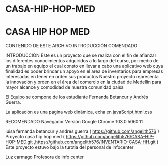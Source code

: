 # CASA-HIP-HOP-MED
# CASA HIP HOP MED

CONTENIDO DE ESTE ARCHIVO
INTRODUCCIÓN
COMENDADO

INTRODUCCIÓN
Este es un proyecto que se realiza con el fin de afianzar los diferentes conocimientos adquiridos a lo largo del curso, por medio de un trabajo en equipo el cual consto en llevar a cabo una aplicativo web cuya finalidad es poder brindar un apoyo en el area de inventarios  para empresas  interesadas en tener en orden sus productos 
Nuestro proyecto representa la innovación y orden en el área del comercio en la ciudad de Medellín para mayor alcance y comodidad de nuestra comunidad paisa 

El Equipo se compone de los estudiante Fernanda Betancur y Andrés Guerra. 


La aplicación es una página web dinámica, echa en javaScript,html,css

RECOMENDADO
Navegador	Versión
Google Chrome	103.0.5060.11

luisa fernanda betancur y andres guerra  ( https://github.com/angelith576 )
Proyecto casa hip hop med ( https://github.com/angelith576/CASA-HIP-HOP-MED.git ,https://github.com/angelith576/INVENTARIO-CASA-HH.git )
Este proyecto estuvo bajo la turotia del personal de infocenter 

Luz carmago Profesora de info center
